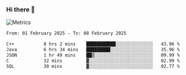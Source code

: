 ### Hi there 👋

![Metrics](https://github.com/radoapx/radoapx/blob/main/github-metrics.svg)

<!--START_SECTION:waka-->

```txt
From: 01 February 2025 - To: 08 February 2025

C++           8 hrs 2 mins    ███████████░░░░░░░░░░░░░░   43.96 %
Java          6 hrs 34 mins   █████████░░░░░░░░░░░░░░░░   35.96 %
JSON          1 hr 49 mins    ██▒░░░░░░░░░░░░░░░░░░░░░░   09.99 %
C             32 mins         ▓░░░░░░░░░░░░░░░░░░░░░░░░   02.99 %
SQL           30 mins         ▓░░░░░░░░░░░░░░░░░░░░░░░░   02.77 %
```

<!--END_SECTION:waka-->

<!--
**radoapx/radoapx** is a ✨ _special_ ✨ repository because its `README.md` (this file) appears on your GitHub profile.

Here are some ideas to get you started:

- 🔭 I’m currently working on ...
- 🌱 I’m currently learning ...
- 👯 I’m looking to collaborate on ...
- 🤔 I’m looking for help with ...
- 💬 Ask me about ...
- 📫 How to reach me: ...
- 😄 Pronouns: ...
- ⚡ Fun fact: ...
-->
